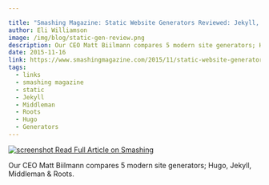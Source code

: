 ```yaml
---

title: "Smashing Magazine: Static Website Generators Reviewed: Jekyll, Middleman, Roots, Hugo"
author: Eli Williamson
image: /img/blog/static-gen-review.png
description: Our CEO Matt Biilmann compares 5 modern site generators; Hugo, Jekyll, Middleman & Roots.
date: 2015-11-16
link: https://www.smashingmagazine.com/2015/11/static-website-generators-jekyll-middleman-roots-hugo-review/
tags:
  - links
  - smashing magazine
  - static
  - Jekyll
  - Middleman
  - Roots
  - Hugo
  - Generators
---
```


[![screenshot](/img/blog/static-gen-review.png) Read Full Article on Smashing](https://www.smashingmagazine.com/2015/11/static-website-generators-jekyll-middleman-roots-hugo-review/)

Our CEO Matt Biilmann compares 5 modern site generators; Hugo, Jekyll, Middleman & Roots.
